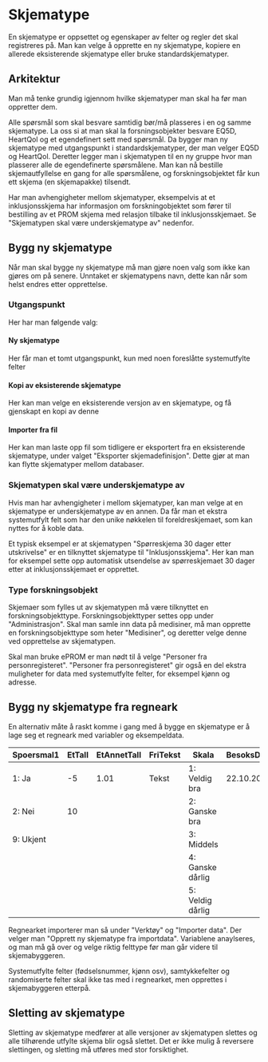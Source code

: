 # Skjematype

En skjematype er oppsettet og egenskaper av felter og regler det skal registreres på. 
Man kan velge å opprette en ny skjematype, kopiere en allerede eksisterende skjematype eller bruke standardskjematyper.

## Arkitektur

Man må tenke grundig igjennom hvilke skjematyper man skal ha før man oppretter dem. 

Alle spørsmål som skal besvare samtidig bør/må plasseres i en og samme skjematype. La oss si at man skal la forsningsobjekter besvare EQ5D, HeartQol og et egendefinert sett med spørsmål. Da bygger man ny skjematype med utgangspunkt i standardskjematyper, der man velger EQ5D og HeartQol. Deretter legger man i skjematypen til en ny gruppe hvor man plasserer alle de egendefinerte spørsmålene. Man kan nå bestille skjemautfyllelse en gang for alle spørsmålene, og forskningsobjektet får kun ett skjema (en skjemapakke) tilsendt.

Har man avhengigheter mellom skjematyper, eksempelvis at et inklusjonsskjema har informasjon om forskningobjektet som fører til bestilling av et PROM skjema med relasjon tilbake til inklusjonsskjemaet. Se "Skjematypen skal være underskjematype av" nedenfor.

## Bygg ny skjematype

Når man skal bygge ny skjematype må man gjøre noen valg som ikke kan gjøres om på senere. Unntaket er skjematypens navn, dette kan når som helst endres etter opprettelse.

### Utgangspunkt

Her har man følgende valg:

#### Ny skjematype
Her får man et tomt utgangspunkt, kun med noen foreslåtte systemutfylte felter

#### Kopi av eksisterende skjematype
Her kan man velge en eksisterende versjon av en skjematype, og få gjenskapt en kopi av denne

#### Importer fra fil
Her kan man laste opp fil som tidligere er eksportert fra en eksisterende skjematype, under valget "Eksporter skjemadefinisjon". Dette gjør at man kan flytte skjematyper mellom databaser.

### Skjematypen skal være underskjematype av

Hvis man har avhengigheter i mellom skjematyper, kan man velge at en skjematype er underskjematype av en annen. Da får man et ekstra systemutfylt felt som har den unike nøkkelen til foreldreskjemaet, som kan nyttes for å koble data. 

Et typisk eksempel er at skjematypen "Spørreskjema 30 dager etter utskrivelse" er en tilknyttet skjematype til "Inklusjonsskjema". Her kan man for eksempel sette opp automatisk utsendelse av spørreskjemaet 30 dager etter at inklusjonsskjemaet er opprettet.

### Type forskningsobjekt

Skjemaer som fylles ut av skjematypen må være tilknyttet en forskningsobjekttype. Forskningsobjekttyper settes opp under "Administrasjon". Skal man samle inn data på medisiner, må man opprette en forskningsobjekttype som heter "Medisiner", og deretter velge denne ved opprettelse av skjematypen. 

Skal man bruke ePROM er man nødt til å velge "Personer fra personregisteret". "Personer fra personregisteret" gir også en del ekstra muligheter for data med systemutfylte felter, for eksempel kjønn og adresse.

## Bygg ny skjematype fra regneark

En alternativ måte å raskt komme i gang med å bygge en skjematype er å lage seg et regneark med variabler og eksempeldata.

| Spoersmal1 |	EtTall |	EtAnnetTall |	FriTekst |	Skala |	BesoksDato |
| -- |	-- |	-- |	-- |	-- |	-- |
| 1: Ja	| -5	| 1.01 | Tekst| 	1: Veldig bra| 	22.10.2019 |
| 2: Nei	| 10	| | 	|	2: Ganske bra	| |
| 9: Ukjent  | | | 	|		3: Middels	
| | | | | 			4: Ganske dårlig	| |
| | | | | 				5: Veldig dårlig	| |

Regnearket importerer man så under "Verktøy" og "Importer data". Der velger man "Opprett ny skjematype fra importdata". Variablene anaylseres, og man må gå over og velge riktig felttype før man går videre til skjemabyggeren.

Systemutfylte felter (fødselsnummer, kjønn osv), samtykkefelter og randomiserte felter skal ikke tas med i regnearket, men opprettes i skjemabyggeren etterpå.

## Sletting av skjematype

Sletting av skjematype medfører at alle versjoner av skjematypen slettes og alle tilhørende utfylte skjema blir også slettet. Det er ikke mulig å reversere slettingen, og sletting må utføres med stor forsiktighet. 
